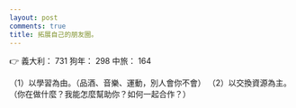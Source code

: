 ```yaml
---
layout: post
comments: true
title: 拓展自己的朋友圈。
---
```


:point_right: 義大利： 731 狗年： 298 中旅： 164


（1）以學習為由。（品酒、音樂、運動，別人會你不會）
（2）以交換資源為主。（你在做什麼？我能怎麼幫助你？如何一起合作？）
